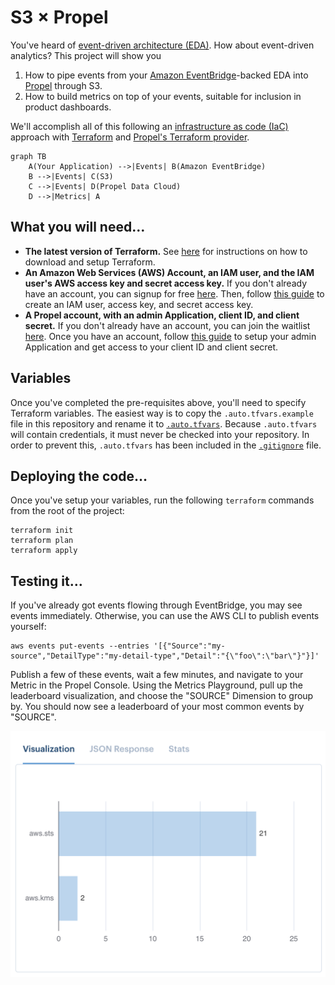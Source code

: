 # S3 × Propel

You've heard of [event-driven architecture (EDA)][eda]. How about event-driven
analytics? This project will show you

1. How to pipe events from your [Amazon EventBridge][eventbridge]-backed EDA
   into [Propel][propel] through S3.
2. How to build metrics on top of your events, suitable for inclusion in product
   dashboards.

We'll accomplish all of this following an [infrastructure as code (IaC)][iac]
approach with [Terraform][terraform] and [Propel's Terraform provider][provider].

```mermaid
graph TB
    A(Your Application) -->|Events| B(Amazon EventBridge)
    B -->|Events| C(S3)
    C -->|Events| D(Propel Data Cloud)
    D -->|Metrics| A
```

## What you will need…

- **The latest version of Terraform.** See [here][download-terraform] for
  instructions on how to download and setup Terraform.
- **An Amazon Web Services (AWS) Account, an IAM user, and the IAM user's AWS
  access key and secret access key.** If you don't already have an account, you
  can signup for free [here][signup-aws]. Then, follow [this guide][access-key]
  to create an IAM user, access key, and secret access key.
- **A Propel account, with an admin Application, client ID, and client secret.**
  If you don't already have an account, you can join the waitlist
  [here][signup-propel]. Once you have an account, follow
  [this guide][application-guide] to setup your admin Application and get access
  to your client ID and client secret.

## Variables

Once you've completed the pre-requisites above, you'll need to specify Terraform
variables. The easiest way is to copy the `.auto.tfvars.example` file in this
repository and rename it to [`.auto.tfvars`][tfvars-example]. Because
`.auto.tfvars` will contain credentials, it must never be checked into your
repository. In order to prevent this, `.auto.tfvars` has been included in the
[`.gitignore`][gitignore] file.

## Deploying the code…

Once you've setup your variables, run the following `terraform` commands from
the root of the project:

```
terraform init
terraform plan
terraform apply
```

## Testing it…

If you've already got events flowing through EventBridge, you may see events
immediately. Otherwise, you can use the AWS CLI to publish events yourself:

```
aws events put-events --entries '[{"Source":"my-source","DetailType":"my-detail-type","Detail":"{\"foo\":\"bar\"}"}]'
```

Publish a few of these events, wait a few minutes, and navigate to your Metric
in the Propel Console. Using the Metrics Playground, pull up the leaderboard
visualization, and choose the "SOURCE" Dimension to group by. You should now see
a leaderboard of your most common events by "SOURCE".

![Leaderboard in Propel's Metric Playground](../images/leaderboard.png)

[eda]: https://en.wikipedia.org/wiki/Event-driven_architecture
[eventbridge]: https://aws.amazon.com/eventbridge/
[propel]: https://www.propeldata.com/
[iac]: https://en.wikipedia.org/wiki/Infrastructure_as_code
[terraform]: https://www.terraform.io/
[provider]: https://registry.terraform.io/providers/propeldata/propel/latest/docs
[dbt]: https://www.getdbt.com/
[download-terraform]: https://www.terraform.io/downloads
[signup-aws]: https://portal.aws.amazon.com/billing/signup
[access-key]: https://aws.amazon.com/premiumsupport/knowledge-center/create-access-key/
[signup-propel]: https://www.propeldata.com/
[application-guide]: #
[tfvars-example]: .auto.tfvars.example
[gitignore]: ../.gitignore
